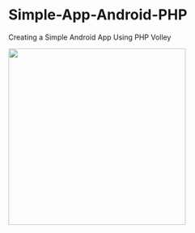 # Simple-App-Android-PHP

Creating a Simple Android App Using PHP Volley

<img src="https://user-images.githubusercontent.com/71185753/160019035-f1831bbb-87a7-4fa1-81e4-8b1bc10ffb32.mp4" width="350">



